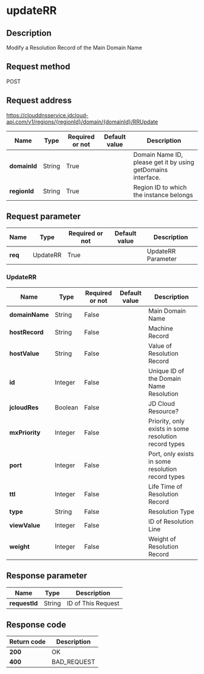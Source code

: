 # updateRR


## Description
Modify a Resolution Record of the Main Domain Name

## Request method
POST

## Request address
https://clouddnsservice.jdcloud-api.com/v1/regions/{regionId}/domain/{domainId}/RRUpdate

|Name|Type|Required or not|Default value|Description|
|---|---|---|---|---|
|**domainId**|String|True| |Domain Name ID, please get it by using getDomains interface.|
|**regionId**|String|True| |Region ID to which the instance belongs|

## Request parameter
|Name|Type|Required or not|Default value|Description|
|---|---|---|---|---|
|**req**|UpdateRR|True| |UpdateRR Parameter|

### UpdateRR
|Name|Type|Required or not|Default value|Description|
|---|---|---|---|---|
|**domainName**|String|False| |Main Domain Name|
|**hostRecord**|String|False| |Machine Record|
|**hostValue**|String|False| |Value of Resolution Record|
|**id**|Integer|False| |Unique ID of the Domain Name Resolution|
|**jcloudRes**|Boolean|False| |JD Cloud Resource?|
|**mxPriority**|Integer|False| |Priority, only exists in some resolution record types|
|**port**|Integer|False| |Port, only exists in some resolution record types|
|**ttl**|Integer|False| |Life Time of Resolution Record|
|**type**|String|False| |Resolution Type|
|**viewValue**|Integer|False| |ID of Resolution Line|
|**weight**|Integer|False| |Weight of Resolution Record|

## Response parameter
|Name|Type|Description|
|---|---|---|
|**requestId**|String|ID of This Request|


## Response code
|Return code|Description|
|---|---|
|**200**|OK|
|**400**|BAD_REQUEST|
